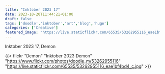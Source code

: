 ```yaml
---
title: "Inktober 2023 17"
date: 2023-10-20T11:44:21+01:00
draft: false
tags: ['doodle','inktober','art','blog','hugo']
categories: ['Creative']
featured_image: "https://live.staticflickr.com/65535/53262955116_eae1bf4bd4_c.jpg"
---
```


Inktober 2023 17, Demon


{{< flickr "Demon"
           "Inktober 2023 Demon"
           "https://www.flickr.com/photos/doodle_m/53262955116"
           "https://live.staticflickr.com/65535/53262955116_eae1bf4bd4_c.jpg" >}}

